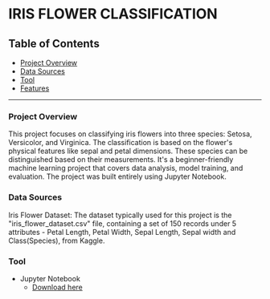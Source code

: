 # IRIS FLOWER CLASSIFICATION

## Table of Contents
- [Project Overview](#project-overview)
- [Data Sources](#data-sources)
- [Tool](#tool)
- [Features](#Features)
---

### Project Overview
This project focuses on classifying iris flowers into three species: Setosa, Versicolor, and Virginica. The classification is based on the flower's physical features like sepal and petal dimensions. These species can be distinguished based on their measurements. It's a beginner-friendly machine learning project that covers data analysis, model training, and evaluation. The project was built entirely using Jupyter Notebook.

### Data Sources
Iris Flower Dataset: The dataset typically used for this project is the "iris_flower_dataset.csv" file, containing a set of 150 records under 5 attributes - Petal Length, Petal Width, Sepal Length, Sepal width and Class(Species), from Kaggle.

### Tool
- Jupyter Notebook
  - [Download here](https://jupyter.org/)
